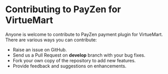 # Contributing to PayZen for VirtueMart

Anyone is welcome to contribute to PayZen payment plugin for VirtueMart. There are various ways you can contribute:

- Raise an issue on GitHub.
- Send us a Pull Request on **develop** branch with your bug fixes.
- Fork your own copy of the repository to add new features.
- Provide feedback and suggestions on enhancements.